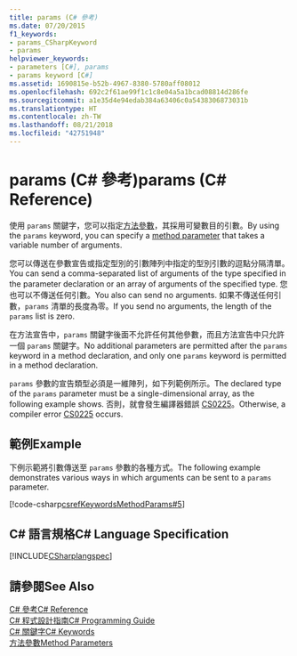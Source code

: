 ```yaml
---
title: params (C# 參考)
ms.date: 07/20/2015
f1_keywords:
- params_CSharpKeyword
- params
helpviewer_keywords:
- parameters [C#], params
- params keyword [C#]
ms.assetid: 1690815e-b52b-4967-8380-5780aff08012
ms.openlocfilehash: 692c2f61ae99f1c1c8e04a5a1bcad08814d286fe
ms.sourcegitcommit: a1e35d4e94edab384a63406c0a5438306873031b
ms.translationtype: HT
ms.contentlocale: zh-TW
ms.lasthandoff: 08/21/2018
ms.locfileid: "42751948"
---
```

# <a name="params-c-reference"></a><span data-ttu-id="bf4b6-102">params (C# 參考)</span><span class="sxs-lookup"><span data-stu-id="bf4b6-102">params (C# Reference)</span></span>
<span data-ttu-id="bf4b6-103">使用 `params` 關鍵字，您可以指定[方法參數](../../../csharp/language-reference/keywords/method-parameters.md)，其採用可變數目的引數。</span><span class="sxs-lookup"><span data-stu-id="bf4b6-103">By using the `params` keyword, you can specify a [method parameter](../../../csharp/language-reference/keywords/method-parameters.md) that takes a variable number of arguments.</span></span>  
  
 <span data-ttu-id="bf4b6-104">您可以傳送在參數宣告或指定型別的引數陣列中指定的型別引數的逗點分隔清單。</span><span class="sxs-lookup"><span data-stu-id="bf4b6-104">You can send a comma-separated list of arguments of the type specified in the parameter declaration or an array of arguments of the specified type.</span></span> <span data-ttu-id="bf4b6-105">您也可以不傳送任何引數。</span><span class="sxs-lookup"><span data-stu-id="bf4b6-105">You also can send no arguments.</span></span> <span data-ttu-id="bf4b6-106">如果不傳送任何引數，`params` 清單的長度為零。</span><span class="sxs-lookup"><span data-stu-id="bf4b6-106">If you send no arguments, the length of the `params` list is zero.</span></span>  
  
 <span data-ttu-id="bf4b6-107">在方法宣告中，`params` 關鍵字後面不允許任何其他參數，而且方法宣告中只允許一個 `params` 關鍵字。</span><span class="sxs-lookup"><span data-stu-id="bf4b6-107">No additional parameters are permitted after the `params` keyword in a method declaration, and only one `params` keyword is permitted in a method declaration.</span></span>  
 
 <span data-ttu-id="bf4b6-108">`params` 參數的宣告類型必須是一維陣列，如下列範例所示。</span><span class="sxs-lookup"><span data-stu-id="bf4b6-108">The declared type of the `params` parameter must be a single-dimensional array, as the following example shows.</span></span> <span data-ttu-id="bf4b6-109">否則，就會發生編譯器錯誤 [CS0225](../../../csharp/misc/cs0225.md)。</span><span class="sxs-lookup"><span data-stu-id="bf4b6-109">Otherwise, a compiler error [CS0225](../../../csharp/misc/cs0225.md) occurs.</span></span>
  
## <a name="example"></a><span data-ttu-id="bf4b6-110">範例</span><span class="sxs-lookup"><span data-stu-id="bf4b6-110">Example</span></span>  
 <span data-ttu-id="bf4b6-111">下例示範將引數傳送至 `params` 參數的各種方式。</span><span class="sxs-lookup"><span data-stu-id="bf4b6-111">The following example demonstrates various ways in which arguments can be sent to a `params` parameter.</span></span>  
  
 [!code-csharp[csrefKeywordsMethodParams#5](../../../csharp/language-reference/keywords/codesnippet/CSharp/params_1.cs)]  
  
## <a name="c-language-specification"></a><span data-ttu-id="bf4b6-112">C# 語言規格</span><span class="sxs-lookup"><span data-stu-id="bf4b6-112">C# Language Specification</span></span>  
 [!INCLUDE[CSharplangspec](~/includes/csharplangspec-md.md)]  
  
## <a name="see-also"></a><span data-ttu-id="bf4b6-113">請參閱</span><span class="sxs-lookup"><span data-stu-id="bf4b6-113">See Also</span></span>  
 [<span data-ttu-id="bf4b6-114">C# 參考</span><span class="sxs-lookup"><span data-stu-id="bf4b6-114">C# Reference</span></span>](../../../csharp/language-reference/index.md)  
 [<span data-ttu-id="bf4b6-115">C# 程式設計指南</span><span class="sxs-lookup"><span data-stu-id="bf4b6-115">C# Programming Guide</span></span>](../../../csharp/programming-guide/index.md)  
 [<span data-ttu-id="bf4b6-116">C# 關鍵字</span><span class="sxs-lookup"><span data-stu-id="bf4b6-116">C# Keywords</span></span>](../../../csharp/language-reference/keywords/index.md)  
 [<span data-ttu-id="bf4b6-117">方法參數</span><span class="sxs-lookup"><span data-stu-id="bf4b6-117">Method Parameters</span></span>](../../../csharp/language-reference/keywords/method-parameters.md)
